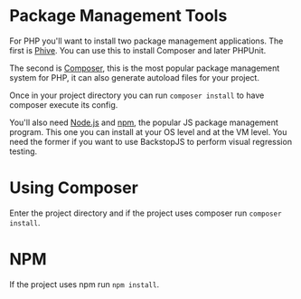 # Package Management Tools
For PHP you'll want to install two package management applications. The first is [Phive](https://phar.io/). You can use this to install Composer and later PHPUnit.

The second is [Composer](https://getcomposer.org/), this is the most popular package management system for PHP, it can also generate autoload files for your project.

Once in your project directory you can run `composer install` to have composer execute its config.

You'll also need [Node.js](https://nodejs.org/en/) and [npm](https://www.npmjs.com/), the popular JS package management program. This one you can install at your OS level and at the VM level. You need the former if you want to use BackstopJS to perform visual regression testing.

# Using Composer
Enter the project directory and if the project uses composer run `composer install`.

# NPM
If the project uses npm run `npm install`.